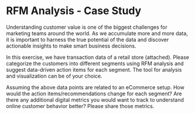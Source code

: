 # RFM Analysis - Case Study

Understanding customer value is one of the biggest challenges for marketing teams around the world. As we accumulate more and more data, it is important to harness the true potential of the data and discover actionable insights to make smart business decisions.

In this exercise, we have transaction data of a retail store (attached). Please categorize the customers into different segments using RFM analysis and suggest data-driven action items for each segment. The tool for analysis and visualization can be of your choice.

Assuming the above data points are related to an eCommerce setup. How would the action items/recommendations change for each segment? Are there any additional digital metrics you would want to track to understand online customer behavior better? Please share those metrics.
